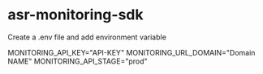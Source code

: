 # asr-monitoring-sdk

Create a .env file and add environment variable

MONITORING_API_KEY="API-KEY"
MONITORING_URL_DOMAIN="Domain NAME"
MONITORING_API_STAGE="prod"
